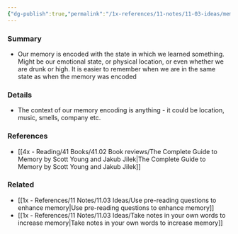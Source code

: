 ```yaml
---
{"dg-publish":true,"permalink":"/1x-references/11-notes/11-03-ideas/memory-is-state-dependent/"}
---
```



### Summary
- Our memory is encoded with the state in which we learned something. Might be our emotional state, or physical location, or even whether we are drunk or high. It is easier to remember when we are in the same state as when the memory was encoded

### Details
- The context of our memory encoding is anything - it could be location, music, smells, company etc.

### References
- [[4x - Reading/41 Books/41.02 Book reviews/The Complete Guide to Memory by Scott Young and Jakub Jilek\|The Complete Guide to Memory by Scott Young and Jakub Jilek]]

### Related
- [[1x - References/11 Notes/11.03 Ideas/Use pre-reading questions to enhance memory\|Use pre-reading questions to enhance memory]]
- [[1x - References/11 Notes/11.03 Ideas/Take notes in your own words to increase memory\|Take notes in your own words to increase memory]]
